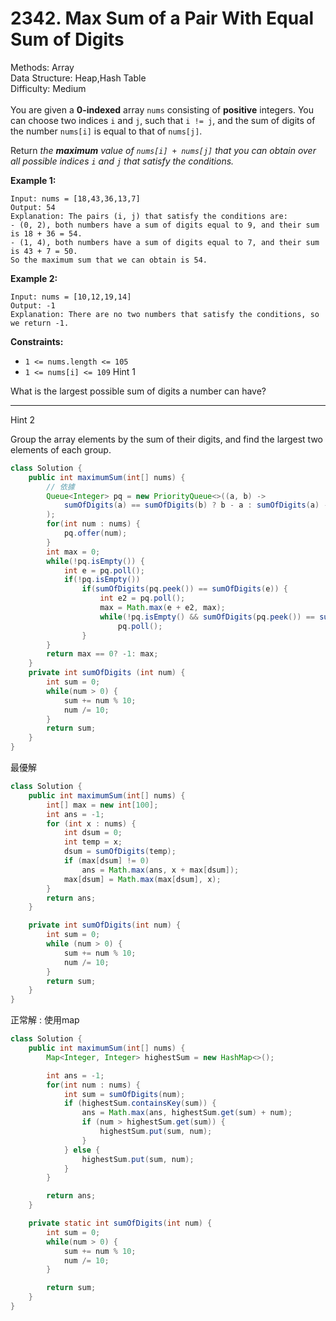 # 2342. Max Sum of a Pair With Equal Sum of Digits  

  Methods: Array </br> Data Structure: Heap,Hash Table </br> Difficulty: Medium </br> </br>You are given a **0-indexed** array `nums` consisting of **positive** integers. You can choose two indices `i` and `j`, such that `i != j`, and the sum of digits of the number `nums[i]` is equal to that of `nums[j]`. 

Return *the ****maximum**** value of *`nums[i] + nums[j]`* that you can obtain over all possible indices *`i`* and *`j`* that satisfy the conditions.*

**Example 1:**

```plain text
Input: nums = [18,43,36,13,7]
Output: 54
Explanation: The pairs (i, j) that satisfy the conditions are:
- (0, 2), both numbers have a sum of digits equal to 9, and their sum is 18 + 36 = 54.
- (1, 4), both numbers have a sum of digits equal to 7, and their sum is 43 + 7 = 50.
So the maximum sum that we can obtain is 54.

```

**Example 2:**

```plain text
Input: nums = [10,12,19,14]
Output: -1
Explanation: There are no two numbers that satisfy the conditions, so we return -1.

```

**Constraints:**

- `1 <= nums.length <= 105`
- `1 <= nums[i] <= 109`
Hint 1

What is the largest possible sum of digits a number can have?

---

Hint 2

Group the array elements by the sum of their digits, and find the largest two elements of each group.

```java
class Solution {
    public int maximumSum(int[] nums) {
        // 依據
        Queue<Integer> pq = new PriorityQueue<>((a, b) -> 
            sumOfDigits(a) == sumOfDigits(b) ? b - a : sumOfDigits(a) - sumOfDigits(b)
        );
        for(int num : nums) {
            pq.offer(num);
        }
        int max = 0;
        while(!pq.isEmpty()) {
            int e = pq.poll();
            if(!pq.isEmpty()) 
                if(sumOfDigits(pq.peek()) == sumOfDigits(e)) {
                    int e2 = pq.poll();
                    max = Math.max(e + e2, max);
                    while(!pq.isEmpty() && sumOfDigits(pq.peek()) == sumOfDigits(e2))
                        pq.poll();
                }
        }
        return max == 0? -1: max;
    }
    private int sumOfDigits (int num) {
        int sum = 0;
        while(num > 0) {
            sum += num % 10;
            num /= 10;
        }
        return sum;
    }
}
```

最優解

```java
class Solution {
    public int maximumSum(int[] nums) {
        int[] max = new int[100];
        int ans = -1;
        for (int x : nums) {
            int dsum = 0;
            int temp = x;
            dsum = sumOfDigits(temp);
            if (max[dsum] != 0)
                ans = Math.max(ans, x + max[dsum]);
            max[dsum] = Math.max(max[dsum], x);
        }
        return ans;
    }

    private int sumOfDigits(int num) {
        int sum = 0;
        while (num > 0) {
            sum += num % 10;
            num /= 10;
        }
        return sum;
    }
}
```

正常解 : 使用map 

```java
class Solution {
    public int maximumSum(int[] nums) {
        Map<Integer, Integer> highestSum = new HashMap<>();

        int ans = -1;
        for(int num : nums) {
            int sum = sumOfDigits(num);
            if (highestSum.containsKey(sum)) {
                ans = Math.max(ans, highestSum.get(sum) + num);
                if (num > highestSum.get(sum)) {
                    highestSum.put(sum, num);
                }
            } else {
                highestSum.put(sum, num);
            }
        }

        return ans;
    }

    private static int sumOfDigits(int num) {
        int sum = 0;
        while(num > 0) {
            sum += num % 10;
            num /= 10;
        }

        return sum;
    }
}
```

